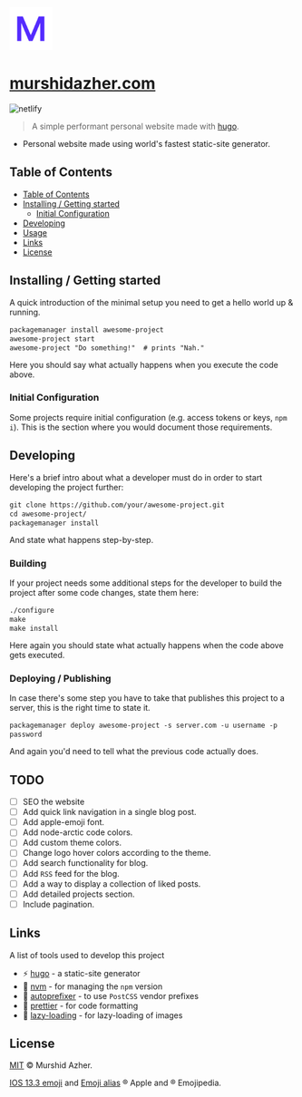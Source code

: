 <img src="https://raw.githubusercontent.com/murshidazher/murshid/master/themes/murshid-starter/static/img/favicon-lg.png" width="75px">

# [murshidazher.com](https://www.murshidazher.com)

![netlify](https://img.shields.io/netlify/5bb22eef-8559-4079-be63-e42c63f63770?style=flat-square)

> A simple performant personal website made with [hugo](https://gohugo.io/).

- Personal website made using world's fastest static-site generator.

## Table of Contents
- [Table of Contents](#table-of-contents)
- [Installing / Getting started](#installing--getting-started)
  - [Initial Configuration](#initial-configuration)
- [Developing](#developing)
- [Usage](#usage)
- [Links](#links)
- [License](#license)
  
## Installing / Getting started

A quick introduction of the minimal setup you need to get a hello world up &
running.

```shell
packagemanager install awesome-project
awesome-project start
awesome-project "Do something!"  # prints "Nah."
```

Here you should say what actually happens when you execute the code above.

### Initial Configuration

Some projects require initial configuration (e.g. access tokens or keys, `npm i`).
This is the section where you would document those requirements.

## Developing

Here's a brief intro about what a developer must do in order to start developing
the project further:

```shell
git clone https://github.com/your/awesome-project.git
cd awesome-project/
packagemanager install
```

And state what happens step-by-step.

### Building

If your project needs some additional steps for the developer to build the
project after some code changes, state them here:

```shell
./configure
make
make install
```

Here again you should state what actually happens when the code above gets
executed.

### Deploying / Publishing

In case there's some step you have to take that publishes this project to a
server, this is the right time to state it.

```shell
packagemanager deploy awesome-project -s server.com -u username -p password
```

And again you'd need to tell what the previous code actually does.

## TODO

- [ ] SEO the website
- [ ] Add quick link navigation in a single blog post.
- [ ] Add apple-emoji font.
- [ ] Add node-arctic code colors. 
- [ ] Add custom theme colors.
- [ ] Change logo hover colors according to the theme.
- [ ] Add search functionality for blog.
- [ ] Add `RSS` feed for the blog.
- [ ] Add a way to display a collection of liked posts.
- [ ] Add detailed projects section.
- [ ] Include pagination.

## Links

A list of tools used to develop this project

- :zap: [hugo](https://gohugo.io/) - a static-site generator
- :athletic_shoe: [nvm](https://github.com/nvm-sh/nvm#installation-and-update) - for managing the `npm` version
- :baby_bottle: [autoprefixer](https://github.com/postcss/autoprefixer) - to use `PostCSS` vendor prefixes
- :burrito: [prettier](https://prettier.io/) - for code formatting
- :cactus: [lazy-loading](https://github.com/aFarkas/lazysizes) - for lazy-loading of images

## License

[MIT](https://github.com/murshidazher/murshid/blob/master/LICENSE) © Murshid Azher.

[IOS 13.3 emoji](https://emojipedia.org/apple/ios-13.3/) and [Emoji alias](https://github.com/onmyway133/emoji) ® Apple and ® Emojipedia.

